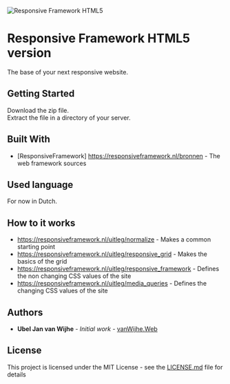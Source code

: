 ![Responsive Framework HTML5](https://www.responsiveframework.nl/afbeeldingen/logo/responsive_framework_HTML5.github.png)
# Responsive Framework HTML5 version

The base of your next responsive website.

## Getting Started

Download the zip file.   
Extract the file in a directory of your server.  

## Built With

* [ResponsiveFramework] https://responsiveframework.nl/bronnen - The web framework sources

## Used language

For now in Dutch.

## How to it works

* https://responsiveframework.nl/uitleg/normalize - Makes a common starting point  
* https://responsiveframework.nl/uitleg/responsive_grid - Makes the basics of the grid
* https://responsiveframework.nl/uitleg/responsive_framework - Defines the non changing CSS values of the site
* https://responsiveframework.nl/uitleg/media_queries - Defines the changing CSS values of the site


## Authors

* **Ubel Jan van Wijhe** - *Initial work* - [vanWijhe.Web](https://www.vanwijheweb.nl)

## License

This project is licensed under the MIT License - see the [LICENSE.md](LICENSE.md) file for details
